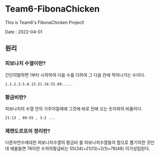 # Team6-FibonaChicken

This is Team6's FibonaChicken Project!

Date : 2022-04-01

## 원리

### 피보나치 수열이란?
간단히말하면 1부터 시작하여 다음 수를 더하여 그 다음 칸에 적어나가는 수이다.
```
1.1.2.3.5.8.13.21.34.55.89.....
```

### 황금비란?
피보나치의 수열 안의 가주어질때에 그것에 바로 전에 오는 숫자와의 비율이다.
```
21:13 , 89:55 , 3:2 ...
```

### 제켄도르프의 정리란?
다른자연수에대한 피보나치수열의 황금비 를 피보나치수열들의 합으로 뽑기의한 것인데
예를들면 78이란 수의의황금비는 55(34)+21(13)+2(1)=78(48) 이가성립된다.
